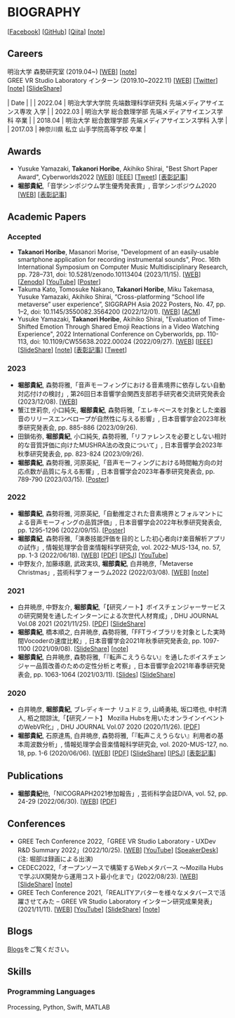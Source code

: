 # BIOGRAPHY
[[Facebook](https://www.facebook.com/t.takanori.horibe)] [[GitHub](https://github.com/TakanoHori)] [[Qiita](https://qiita.com/TakanoHori)] [[note](https://note.com/takanohori)]

## Careers  
明治大学 森勢研究室 (2019.04~) [[WEB](http://www.isc.meiji.ac.jp/~mmorise/lab/)] [[note](https://note.com/fms_moriselab/m/m4dc0e15c37cf)]  
GREE VR Studio Laboratory インターン (2019.10~2022.11) [[WEB](https://vr.gree.net/)] [[Twitter](https://twitter.com/VRStudioLab)] [[note](https://note.com/reality_eng/m/m394ac85738b5)] [[SlideShare](https://www.slideshare.net/vrstudiolab)]  

| Date | |
| 2022.04 | 明治大学大学院 先端数理科学研究科 先端メディアサイエンス専攻 入学 |
| 2022.03 | 明治大学 総合数理学部 先端メディアサイエンス学科 卒業 |
| 2018.04 | 明治大学 総合数理学部 先端メディアサイエンス学科 入学 |
| 2017.03 | 神奈川県 私立 山手学院高等学校 卒業 |

## Awards  
* Yusuke Yamazaki, **Takanori Horibe**, Akihiko Shirai, "Best Short Paper Award", Cyberworlds2022 [[WEB](https://art-science.org/cyberworlds/cw22/)] [[IEEE](https://ieeexplore.ieee.org/document/9937393)] [[Tweet](https://twitter.com/VRStudioLab/status/1575432742577221633)] [[表彰記事](https://www.meiji.ac.jp/ams/info/mkmht0000001qt8s.html)]
* **堀部貴紀**,「音学シンポジウム学生優秀発表賞」, 音学シンポジウム2020 [[WEB](http://www.sigmus.jp/?page_id=4626)] [[表彰記事](http://www.fms-meiji.jp/archives/1399)]

## Academic Papers  
### Accepted  
* **Takanori Horibe**, Masanori Morise, "Development of an easily-usable smartphone application for recording instrumental sounds", Proc. 16th International Symposium on Computer Music Multidisciplinary Research, pp. 728–731, doi: 10.5281/zenodo.10113404 (2023/11/15). [[WEB](https://cmmr2023.gttm.jp)] [[Zenodo](https://zenodo.org/records/10113404)] [[YouTube](https://youtu.be/K-AOkXbkIzY)] [[Poster](posters/cmmr2023_poster_published.pdf)]
* Takuma Kato, Tomosuke Nakano, **Takanori Horibe**, Miku Takemasa, Yusuke Yamazaki, Akihiko Shirai, “Cross-platforming “School life metaverse” user experience”, SIGGRAPH Asia 2022 Posters, No. 47, pp. 1–2, doi: 10.1145/3550082.3564200 (2022/12/01). [[WEB](https://sa2022.siggraph.org/en/presentation/?id=pos_198&sess=sess189)] [[ACM](https://dl.acm.org/doi/10.1145/3550082.3564200)]
* Yusuke Yamazaki, **Takanori Horibe**, Akihiko Shirai, "Evaluation of Time-Shifted Emotion Through Shared Emoji Reactions in a Video Watching Experience", 2022 International Conference on Cyberworlds, pp. 110-113, doi: 10.1109/CW55638.2022.00024 (2022/09/27). [[WEB](https://art-science.org/cyberworlds/cw22/)] [[IEEE](https://ieeexplore.ieee.org/document/9937393)] [[SlideShare](https://www.slideshare.net/vrstudiolab/evaluation-of-timeshifted-emotion-through-shared-emoji-reactions-in-a-video-watching-experience-cyberworlds2022)] [[note](https://note.com/reality_eng/n/n0453663261e0)] [[表彰記事](https://www.meiji.ac.jp/ams/info/mkmht0000001qt8s.html)] [[Tweet](https://twitter.com/VRStudioLab/status/1575432742577221633)] 

### 2023  
* **堀部貴紀**, 森勢将雅,「音声モーフィングにおける音素境界に依存しない自動対応付けの検討」, 第26回日本音響学会関西支部若手研究者交流研究発表会 (2023/12/08). [[WEB](https://asj-kansai.acoustics.jp/event/26wakate/)]
* 蟹江世莉奈, 小口純矢, **堀部貴紀**, 森勢将雅,「エレキベースを対象とした楽器音のリリースエンベロープが自然性に与える影響」, 日本音響学会2023年秋季研究発表会, pp. 885-886 (2023/09/26).
* 田鎖佑弥, **堀部貴紀**, 小口純矢, 森勢将雅,「リファレンスを必要としない相対的な音質評価に向けたMUSHRA法の改良について」, 日本音響学会2023年秋季研究発表会, pp. 823-824 (2023/09/26).
* **堀部貴紀**, 森勢将雅, 河原英紀,「音声モーフィングにおける時間軸方向の対応点数が品質に与える影響」, 日本音響学会2023年春季研究発表会, pp. 789-790 (2023/03/15). [[Poster](posters/asj2023s_poster_published.pdf)]

### 2022  
* **堀部貴紀**, 森勢将雅, 河原英紀,「自動推定された音素境界とフォルマントによる音声モーフィングの品質評価」, 日本音響学会2022年秋季研究発表会, pp. 1295-1296 (2022/09/15). [[Poster](posters/asj2022a_poster_published.pdf)]
* **堀部貴紀**, 森勢将雅,「演奏技能評価を目的とした初心者向け楽音解析アプリの試作」, 情報処理学会音楽情報科学研究会, vol. 2022-MUS-134, no. 57, pp. 1-3 (2022/06/18). [[WEB](https://www.ipsj.or.jp/kenkyukai/event/mus134slp142.html)] [[PDF](http://www.isc.meiji.ac.jp/~mmorise/lab/publication/paper/IPSJ-MUS22134057.pdf)] [[IPSJ](https://ipsj.ixsq.nii.ac.jp/ej/index.php?active_action=repository_view_main_item_detail&page_id=13&block_id=8&item_id=218516&item_no=1)] [[YouTube](https://youtu.be/8mJd11FFXOY)]
* 中野友介, 加藤琢磨, 武政実玖, **堀部貴紀**, 白井暁彦,「Metaverse Christmas」, 芸術科学フォーラム2022 (2022/03/08). [[WEB](https://expressive-japan.art-science.org/2022/)] [[note](https://note.com/reality_eng/n/nc63e1665affa)]

### 2021  
* 白井暁彦, 中野友介, **堀部貴紀**,「【研究ノート】ボイスチェンジャーサービスの研究開発を通したインターンによる次世代人材育成」, DHU JOURNAL Vol.08 2021 (2021/11/25). [[PDF](https://msl.dhw.ac.jp/wp-content/uploads/2021/11/DHUJOURNAL2021_P040.pdf)] [[SlideShare](https://www.slideshare.net/vrstudiolab/ss-250792325)]
* **堀部貴紀**, 橋本順之, 白井暁彦, 森勢将雅,「FFTライブラリを対象とした実時間Vocoderの速度比較」, 日本音響学会2021年秋季研究発表会, pp. 1097-1100 (2021/09/08). [[SlideShare](https://www.slideshare.net/vrstudiolab/fftvocoder)] [[note](https://note.com/reality_eng/n/nb9cf59fd9825)]
* **堀部貴紀**, 白井暁彦, 森勢将雅,「『転声こえうらない』を通したボイスチェンジャー品質改善のための定性分析と考察」, 日本音響学会2021年春季研究発表会, pp. 1063-1064 (2021/03/11). [[Slides](https://vr.gree.net/wp-content/uploads/2021/04/ASJ2021S-Slides-20210311.pdf)] [[SlideShare](https://www.slideshare.net/vrstudiolab/ss-245769023)]

### 2020    
* 白井暁彦, **堀部貴紀**, ブレディキーナ リュドミラ, 山崎勇祐, 坂口塔也, 中村清人, 栢之間諒汰,「【研究ノート】 Mozilla Hubsを用いたオンラインイベントのWebVR化」, DHU JOURNAL Vol.07 2020 (2020/11/26). [[PDF](https://msl.dhw.ac.jp/wp-content/uploads/2020/11/DHUJOURNAL2020_P045.pdf)]
* **堀部貴紀**, 石原達馬, 白井暁彦, 森勢将雅,「『転声こえうらない』利用者の基本周波数分析」, 情報処理学会音楽情報科学研究会, vol. 2020-MUS-127, no. 18, pp. 1-6 (2020/06/06). [[WEB](http://www.sigmus.jp/?page_id=4626)] [[PDF](http://www.isc.meiji.ac.jp/~mmorise/lab/publication/paper/IPSJ-MUS20127018.pdf)] [[SlideShare](https://www.slideshare.net/vrstudiolab/full-version-236360511)] [[IPSJ](https://ipsj.ixsq.nii.ac.jp/ej/?action=pages_view_main&active_action=repository_view_main_item_detail&item_id=204756&item_no=1&page_id=13&block_id=8)] [[表彰記事](http://www.fms-meiji.jp/archives/1399)]

## Publications   
* **堀部貴紀**他,「NICOGRAPH2021参加報告」, 芸術科学会誌DiVA, vol. 52, pp. 24-29 (2022/06/30). [[WEB](https://art-science.org/diva/)] [[PDF](https://art-science.org/diva/pdf/diva52-hq.pdf)]

## Conferences  
* GREE Tech Conference 2022,「GREE VR Studio Laboratory - UXDev R&D Summary 2022」(2022/10/25). [[WEB](https://techcon.gree.jp/2022/session/TrackA-8)] [[YouTube](https://youtu.be/NtmZPiTWyWI)] [[SpeakerDesk](https://speakerdeck.com/gree_tech/greetechcon2022-session-a-8)] (注: 堀部は録画による出演)
* CEDEC2022,「オープンソースで構築するWebメタバース ～Mozilla Hubsで学ぶUX開発から運用コスト最小化まで」(2022/08/23). [[WEB](https://cedec.cesa.or.jp/2022/session/detail/71)] [[SlideShare](https://www.slideshare.net/vrstudiolab/web-mozilla-hubsux-cedec2022)] [[note](https://note.com/reality_eng/n/n6f6f58caa7da)]
* GREE Tech Conference 2021,「REALITYアバターを様々なメタバースで活躍させてみた – GREE VR Studio Laboratory インターン研究成果発表」(2021/11/11). [[WEB](https://techcon.gree.jp/2021/session/ShortSession-8)] [[YouTube](https://youtu.be/c0ccys70N4g)] [[SlideShare](https://www.slideshare.net/vrstudiolab/reality-gree-vr-studio-laboratory-250717411)] [[note](https://note.com/reality_eng/n/n3a378aebb380)]

## Blogs  
[Blogs](Blogs.md)をご覧ください。

## Skills
### Programming Languages
Processing, Python, Swift, MATLAB
